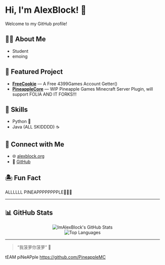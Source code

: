 # Hi, I'm AlexBlock! 🍍

Welcome to my GitHub profile!

## 👨‍🎓 About Me
- Student
- emoing

## 🌟 Featured Project
- [**FreeCookie**](https://cookie.alexblock.org) — A Free 4399Games Account Getter()
- [**PineappleCore**](https://example.com) — WIP Pineapple Games Minecraft Server Plugin, will support FOLIA AND IT FORKS!!!

## 🚀 Skills
- Python 🐍
- Java (ALL SKIDDDD) ☕

## 🌴 Connect with Me
- 🌐 [alexblock.org](https://alexblock.org)
- 🐙 [GitHub](https://github.com/ImAlexBlock)

## 🏝️ Fun Fact
ALLLLLL PINEAPPPPPPPPLE🍍🍍🍍

---

## 📊 GitHub Stats

<p align="center">
  <img src="https://github-readme-stats.vercel.app/api?username=ImAlexBlock&show_icons=true" alt="ImAlexBlock's GitHub Stats" /><br>
  <img src="https://github-readme-stats.vercel.app/api/top-langs/?username=ImAlexBlock&layout=compact" alt="Top Languages" />
</p>

---

> “我菠萝你菠萝” 🍍

tEAM piNeAPple https://github.com/PineappleMC

